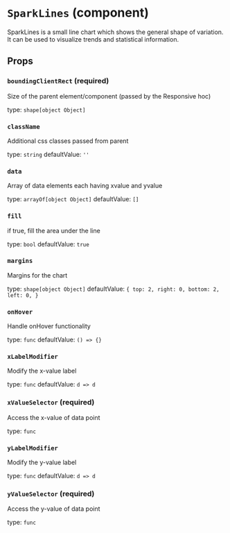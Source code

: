 `SparkLines` (component)
========================

SparkLines is a small line chart which shows the general shape of variation.
It can be used to visualize trends and statistical information.

Props
-----

### `boundingClientRect` (required)

Size of the parent element/component (passed by the Responsive hoc)

type: `shape[object Object]`


### `className`

Additional css classes passed from parent

type: `string`
defaultValue: `''`


### `data`

Array of data elements each having xvalue and yvalue

type: `arrayOf[object Object]`
defaultValue: `[]`


### `fill`

if true, fill the area under the line

type: `bool`
defaultValue: `true`


### `margins`

Margins for the chart

type: `shape[object Object]`
defaultValue: `{
    top: 2,
    right: 0,
    bottom: 2,
    left: 0,
}`


### `onHover`

Handle onHover functionality

type: `func`
defaultValue: `() => {}`


### `xLabelModifier`

Modify the x-value label

type: `func`
defaultValue: `d => d`


### `xValueSelector` (required)

Access the x-value of data point

type: `func`


### `yLabelModifier`

Modify the y-value label

type: `func`
defaultValue: `d => d`


### `yValueSelector` (required)

Access the y-value of data point

type: `func`


